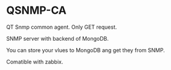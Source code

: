 # QSNMP-CA
QT Snmp common agent. Only GET request.

SNMP server with backend of MongoDB.

You can store your vlues to MongoDB ang get they from SNMP.

Comatible with zabbix.
